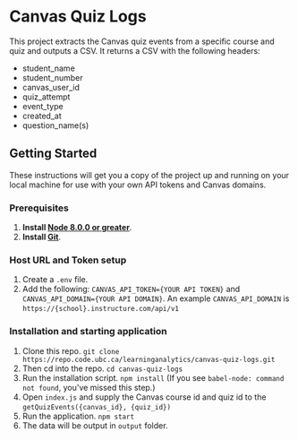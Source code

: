 # Canvas Quiz Logs

This project extracts the Canvas quiz events from a specific course and quiz and outputs a CSV.
It returns a CSV with the following headers:
* student_name
* student_number
* canvas_user_id
* quiz_attempt
* event_type
* created_at
* question_name(s)

## Getting Started

These instructions will get you a copy of the project up and running on your local machine for use with your own API tokens and Canvas domains.

### Prerequisites

1. **Install [Node 8.0.0 or greater](https://nodejs.org)**.
2. **Install [Git](https://git-scm.com/downloads)**.

### Host URL and Token setup
1. Create a `.env` file.
1. Add the following: `CANVAS_API_TOKEN={YOUR API TOKEN}` and `CANVAS_API_DOMAIN={YOUR API DOMAIN}`.
An example `CANVAS_API_DOMAIN` is `https://{school}.instructure.com/api/v1`

### Installation and starting application

1. Clone this repo. `git clone https://repo.code.ubc.ca/learninganalytics/canvas-quiz-logs.git`
1. Then cd into the repo. `cd canvas-quiz-logs`
1. Run the installation script. `npm install` (If you see `babel-node: command not found`, you've missed this step.)
1. Open `index.js` and supply the Canvas course id and quiz id to the `getQuizEvents({canvas_id}, {quiz_id})`
1. Run the application. `npm start`
1. The data will be output in `output` folder.

